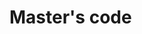 # Master's code 

<html>
	<head>
		<title>Adelson Duarte dos Santos :: Short résumé</title>
		<meta charset="utf-8" />
		<meta name="viewport" content="width=device-width, initial-scale=1" />
		<link rel="stylesheet" href="assets/css/main.css" />
	</head>
</html>
